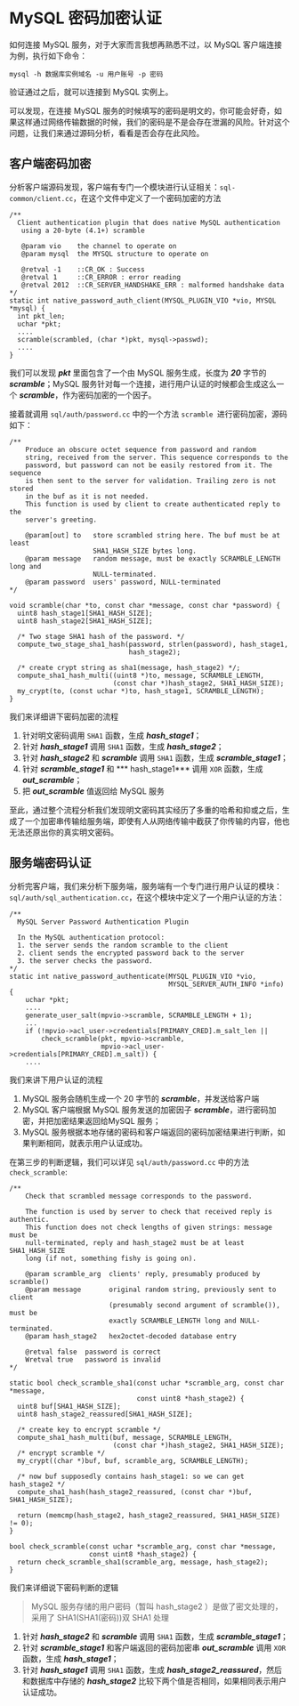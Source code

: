 # MySQL 密码加密认证
如何连接 MySQL 服务，对于大家而言我想再熟悉不过，以 MySQL 客户端连接为例，执行如下命令：

```
mysql -h 数据库实例域名 -u 用户账号 -p 密码
```

验证通过之后，就可以连接到 MySQL 实例上。

可以发现，在连接 MySQL 服务的时候填写的密码是明文的，你可能会好奇，如果这样通过网络传输数据的时候，我们的密码是不是会存在泄漏的风险。针对这个问题，让我们来通过源码分析，看看是否会存在此风险。

## 客户端密码加密
分析客户端源码发现，客户端有专门一个模块进行认证相关：`sql-common/client.cc`，在这个文件中定义了一个密码加密的方法

```
/**
  Client authentication plugin that does native MySQL authentication
   using a 20-byte (4.1+) scramble

   @param vio    the channel to operate on
   @param mysql  the MYSQL structure to operate on

   @retval -1    ::CR_OK : Success
   @retval 1     ::CR_ERROR : error reading
   @retval 2012  ::CR_SERVER_HANDSHAKE_ERR : malformed handshake data
*/
static int native_password_auth_client(MYSQL_PLUGIN_VIO *vio, MYSQL *mysql) {
  int pkt_len;
  uchar *pkt;
  ....
  scramble(scrambled, (char *)pkt, mysql->passwd);
  ....
}
```

我们可以发现 ***pkt*** 里面包含了一个由 MySQL 服务生成，长度为 ***20*** 字节的***scramble***；MySQL 服务针对每一个连接，进行用户认证的时候都会生成这么一个 ***scramble***，作为密码加密的一个因子。

接着就调用 `sql/auth/password.cc` 中的一个方法 `scramble `进行密码加密，源码如下：

```
/**
    Produce an obscure octet sequence from password and random
    string, received from the server. This sequence corresponds to the
    password, but password can not be easily restored from it. The sequence
    is then sent to the server for validation. Trailing zero is not stored
    in the buf as it is not needed.
    This function is used by client to create authenticated reply to the
    server's greeting.

    @param[out] to   store scrambled string here. The buf must be at least
                     SHA1_HASH_SIZE bytes long.
    @param message   random message, must be exactly SCRAMBLE_LENGTH long and
                     NULL-terminated.
    @param password  users' password, NULL-terminated
*/

void scramble(char *to, const char *message, const char *password) {
  uint8 hash_stage1[SHA1_HASH_SIZE];
  uint8 hash_stage2[SHA1_HASH_SIZE];

  /* Two stage SHA1 hash of the password. */
  compute_two_stage_sha1_hash(password, strlen(password), hash_stage1,
                              hash_stage2);

  /* create crypt string as sha1(message, hash_stage2) */;
  compute_sha1_hash_multi((uint8 *)to, message, SCRAMBLE_LENGTH,
                          (const char *)hash_stage2, SHA1_HASH_SIZE);
  my_crypt(to, (const uchar *)to, hash_stage1, SCRAMBLE_LENGTH);
}
```

我们来详细讲下密码加密的流程

1. 针对明文密码调用 `SHA1` 函数，生成 ***hash_stage1***；
2. 针对 ***hash_stage1*** 调用 `SHA1` 函数，生成 ***hash_stage2***；
3. 针对 ***hash_stage2*** 和 ***scramble*** 调用 `SHA1` 函数，生成 ***scramble_stage1***；
4. 针对 ***scramble_stage1*** 和 *** hash_stage1*** 调用 `XOR` 函数，生成 ***out_scramble***；
5. 把 ***out_scramble*** 值返回给 MySQL 服务

至此，通过整个流程分析我们发现明文密码其实经历了多重的哈希和抑或之后，生成了一个加密串传输给服务端，即使有人从网络传输中截获了你传输的内容，他也无法还原出你的真实明文密码。

## 服务端密码认证
分析完客户端，我们来分析下服务端，服务端有一个专门进行用户认证的模块：`sql/auth/sql_authentication.cc`，在这个模块中定义了一个用户认证的方法：

```
/**
  MySQL Server Password Authentication Plugin

  In the MySQL authentication protocol:
  1. the server sends the random scramble to the client
  2. client sends the encrypted password back to the server
  3. the server checks the password.
*/
static int native_password_authenticate(MYSQL_PLUGIN_VIO *vio,
                                        MYSQL_SERVER_AUTH_INFO *info) {
    uchar *pkt;
    ....
    generate_user_salt(mpvio->scramble, SCRAMBLE_LENGTH + 1);
    ...
    if (!mpvio->acl_user->credentials[PRIMARY_CRED].m_salt_len ||
        check_scramble(pkt, mpvio->scramble,
                       mpvio->acl_user->credentials[PRIMARY_CRED].m_salt)) {
    ....
```
我们来讲下用户认证的流程

1. MySQL 服务会随机生成一个 20 字节的 ***scramble***，并发送给客户端
2. MySQL 客户端根据 MySQL 服务发送的加密因子 ***scramble***，进行密码加密，并把加密结果返回给MySQL 服务；
3. MySQL 服务根据本地存储的密码和客户端返回的密码加密结果进行判断，如果判断相同，就表示用户认证成功。

在第三步的判断逻辑，我们可以详见 `sql/auth/password.cc` 中的方法 `check_scramble`:

```
/**
    Check that scrambled message corresponds to the password.

    The function is used by server to check that received reply is authentic.
    This function does not check lengths of given strings: message must be
    null-terminated, reply and hash_stage2 must be at least SHA1_HASH_SIZE
    long (if not, something fishy is going on).

    @param scramble_arg  clients' reply, presumably produced by scramble()
    @param message       original random string, previously sent to client
                         (presumably second argument of scramble()), must be
                         exactly SCRAMBLE_LENGTH long and NULL-terminated.
    @param hash_stage2   hex2octet-decoded database entry

    @retval false  password is correct
    Wretval true   password is invalid
*/

static bool check_scramble_sha1(const uchar *scramble_arg, const char *message,
                                const uint8 *hash_stage2) {
  uint8 buf[SHA1_HASH_SIZE];
  uint8 hash_stage2_reassured[SHA1_HASH_SIZE];

  /* create key to encrypt scramble */
  compute_sha1_hash_multi(buf, message, SCRAMBLE_LENGTH,
                          (const char *)hash_stage2, SHA1_HASH_SIZE);
  /* encrypt scramble */
  my_crypt((char *)buf, buf, scramble_arg, SCRAMBLE_LENGTH);

  /* now buf supposedly contains hash_stage1: so we can get hash_stage2 */
  compute_sha1_hash(hash_stage2_reassured, (const char *)buf, SHA1_HASH_SIZE);

  return (memcmp(hash_stage2, hash_stage2_reassured, SHA1_HASH_SIZE) != 0);
}

bool check_scramble(const uchar *scramble_arg, const char *message,
                    const uint8 *hash_stage2) {
  return check_scramble_sha1(scramble_arg, message, hash_stage2);
}
```

我们来详细说下密码判断的逻辑
> MySQL 服务存储的用户密码（暂叫 hash_stage2 ）是做了密文处理的，采用了 SHA1(SHA1(密码))双 SHA1 处理

1. 针对 ***hash_stage2*** 和 ***scramble*** 调用 `SHA1` 函数，生成 ***scramble_stage1***；
2. 针对 ***scramble_stage1*** 和客户端返回的密码加密串 ***out_scramble*** 调用 `XOR` 函数，生成 ***hash_stage1***；
3. 针对 ***hash_stage1*** 调用 `SHA1` 函数，生成 ***hash_stage2_reassured***，然后和数据库中存储的 ***hash_stage2*** 比较下两个值是否相同，如果相同表示用户认证成功。